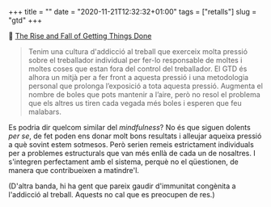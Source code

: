 +++
title = ""
date = "2020-11-21T12:32:32+01:00"
tags = ["retalls"]
slug = "gtd"
+++

📎 [The Rise and Fall of Getting Things Done](https://micro.mjdescy.me/2020/11/18/the-rise-and.html)

> Tenim una cultura d'addicció al treball que exerceix molta pressió sobre el treballador individual per fer-lo responsable de moltes i moltes coses que estan fora del control del treballador. El GTD és alhora un mitjà per a fer front a aquesta pressió i una metodologia personal que prolonga l’exposició a tota aquesta pressió. Augmenta el nombre de boles que pots mantenir a l’aire, però no resol el problema que els altres us tiren cada vegada més boles i esperen que feu malabars.

Es podria dir quelcom similar del *mindfulness*? No és que siguen dolents *per se*, de fet poden ens donar molt bons resultats i alleujar aqueixa pressió a què sovint estem sotmesos. Però serien remeis estrictament individuals per a problemes estructurals que van més enllà de cada un de nosaltres. I s'integren perfectament amb el sistema, perquè no el qüestionen, de manera que contribueixen a matindre'l.

(D'altra banda, hi ha gent que pareix gaudir d'immunitat congènita a l'addicció al treball. Aquests no cal que es preocupen de res.)